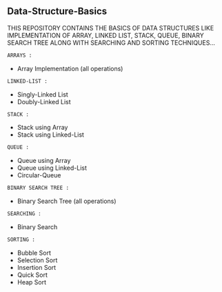 ## Data-Structure-Basics

THIS REPOSITORY CONTAINS THE BASICS OF DATA STRUCTURES LIKE IMPLEMENTATION OF ARRAY, LINKED LIST, STACK, QUEUE, BINARY SEARCH TREE ALONG WITH SEARCHING AND SORTING TECHNIQUES...

```bash
ARRAYS :
```
- Array Implementation (all operations)
```bash
LINKED-LIST :
```
- Singly-Linked List
- Doubly-Linked List
```bash
STACK :
```
- Stack using Array
- Stack using Linked-List
```bash
QUEUE :
```
- Queue using Array
- Queue using Linked-List
- Circular-Queue
```bash
BINARY SEARCH TREE :
```
- Binary Search Tree (all operations)
```bash
SEARCHING :
```
- Binary Search
```bash
SORTING :
```
- Bubble Sort
- Selection Sort
- Insertion Sort
- Quick Sort
- Heap Sort
